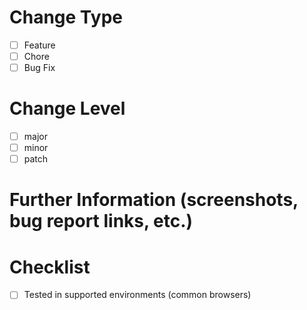 # Change Type

* [ ] Feature
* [ ] Chore
* [ ] Bug Fix

# Change Level

* [ ] major
* [ ] minor
* [ ] patch

# Further Information (screenshots, bug report links, etc.)
<!-- If this PR fixes an open issue, please write 'Closes #0' or 'Fixes #0',
where 0 is the issue number -->

# Checklist

* [ ] Tested in supported environments (common browsers)
